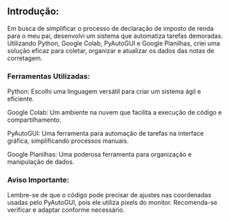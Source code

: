 ## Introdução:
Em busca de simplificar o processo de declaração de imposto de renda para o meu pai, desenvolvi um sistema que automatiza tarefas demoradas. Utilizando Python, Google Colab, PyAutoGUI e Google Planilhas, criei uma solução eficaz para coletar, organizar e atualizar os dados das notas de corretagem.

### Ferramentas Utilizadas:

Python: Escolhi uma linguagem versátil para criar um sistema ágil e eficiente.

Google Colab: Um ambiente na nuvem que facilita a execução de código e compartilhamento.

PyAutoGUI: Uma ferramenta para automação de tarefas na interface gráfica, simplificando processos manuais.

Google Planilhas: Uma poderosa ferramenta para organização e manipulação de dados.

### Aviso Importante:
Lembre-se de que o código pode precisar de ajustes nas coordenadas usadas pelo PyAutoGUI, pois ele utiliza pixels do monitor. Recomenda-se verificar e adaptar conforme necessário.
